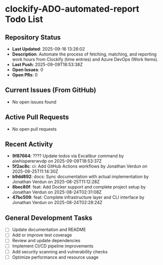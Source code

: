 ﻿# clockify-ADO-automated-report Todo List

## Repository Status
- **Last Updated**: 2025-09-16 13:26:02
- **Description**: Automate the process of fetching, matching, and reporting work hours from Clockify (time entries) and Azure DevOps (Work Items).
- **Last Push**: 2025-09-09T18:53:38Z
- **Open Issues**: 0
- **Open PRs**: 0

## Current Issues (From GitHub)
- No open issues found
## Active Pull Requests
- No open pull requests
## Recent Activity
- **9f87664**: ???? Update todos via Excalibur command by aiwhispererwvdp on 2025-09-09T18:53:37Z
- **5f2ac8c**: ci: Add GitHub Actions workflows by Jonathan Verdun on 2025-08-25T11:14:30Z
- **b9dd892**: docs: Sync documentation with actual implementation by Jonathan Verdun on 2025-08-25T11:12:28Z
- **8bec80f**: feat: Add Docker support and complete project setup by Jonathan Verdun on 2025-08-24T02:31:08Z
- **47bc509**: feat: Complete infrastructure layer and CLI interface by Jonathan Verdun on 2025-08-24T02:28:24Z
## General Development Tasks
- [ ] Update documentation and README
- [ ] Add or improve test coverage
- [ ] Review and update dependencies
- [ ] Implement CI/CD pipeline improvements
- [ ] Add security scanning and vulnerability checks
- [ ] Optimize performance and resource usage
